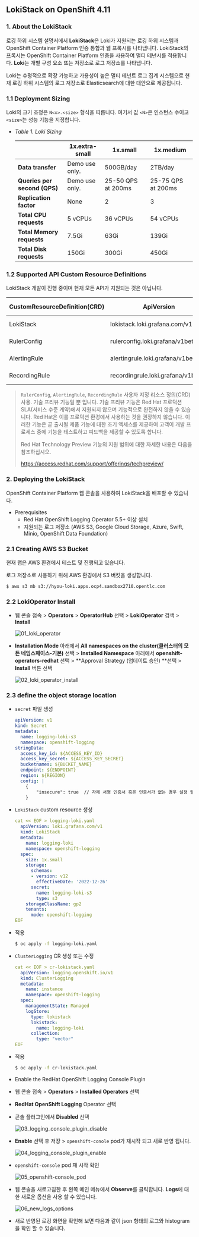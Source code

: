## LokiStack on OpenShift 4.11

### 1. About the LokiStack

로깅 하위 시스템 설명서에서 **LokiStack**은 Loki가 지원되는 로깅 하위 시스템과 OpenShift Container Platform 인증 통합과 웹 프록시를 나타냅니다. LokiStack의 프록시는 OpenShift Container Platform 인증을 사용하여 멀티 테넌시를 적용합니다. **Loki**는 개별 구성 요소 또는 저장소로 로그 저장소를 나타냅니다.



Loki는 수평적으로 확장 가능하고 가용성이 높은 멀티 테넌트 로그 집계 시스템으로 현재 로깅 하위 시스템의 로그 저장소로 Elasticsearch에 대한 대안으로 제공됩니다.



### 1.1 Deployment Sizing

Loki의 크기 조정은 `N<x>.<size>` 형식을 띠릅니다. 여기서 값 `<N>`은 인스턴스 수이고 `<size>`는 성능 기능을 지정합니다.

- *Table 1. Loki Sizing*

  |                              | 1x.extra-small | 1x.small           | 1x.medium          |
  | ---------------------------- | -------------- | ------------------ | ------------------ |
  | **Data transfer**            | Demo use only. | 500GB/day          | 2TB/day            |
  | **Queries per second (QPS)** | Demo use only. | 25-50 QPS at 200ms | 25-75 QPS at 200ms |
  | **Replication factor**       | None           | 2                  | 3                  |
  | **Total CPU requests**       | 5 vCPUs        | 36 vCPUs           | 54 vCPUs           |
  | **Total Memory requests**    | 7.5Gi          | 63Gi               | 139Gi              |
  | **Total Disk requests**      | 150Gi          | 300Gi              | 450Gi              |



### 1.2 Supported API Custom Resource Definitions

LokiStack 개발이 진행 중이며 현재 모든 API가 지원되는 것은 아닙니다.

| CustomResourceDefinition(CRD) | ApiVersion                         | Support state      |
| ----------------------------- | ---------------------------------- | ------------------ |
| LokiStack                     | lokistack.loki.grafana.com/v1      | Supported in 5.5   |
| RulerConfig                   | rulerconfig.loki.grafana/v1beta1   | Technology Preview |
| AlertingRule                  | alertingrule.loki.grafana/v1beta1  | Technology Preview |
| RecordingRule                 | recordingrule.loki.grafana/v1beta1 | Technology Preview |

> `RulerConfig`, `AlertingRule`, `RecordingRule` 사용자 지정 리소스 정의(CRD) 사용. 기술 프리뷰 기능일 뿐 입니다. 기술 프리뷰 기능은 Red Hat 프로덕션 SLA(서비스 수준 계약)에서 지원되지 않으며 기능적으로 완전하지 않을 수 있습니다. Red Hat은 이를 프로덕션 환경에서 사용하는 것을 권장하지 않습니다. 이러한 기능은 곧 출시될 제품 기능에 대한 조기 엑세스를 제공하여 고객이 개발 프로세스 중에 기능을 테스트하고 피드백을 제공할 수 있도록 합니다.
>
> Red Hat Technology Preview 기능의 지원 범위에 대한 자세한 내용은 다음을 참조하십시오.
>
>  https://access.redhat.com/support/offerings/techpreview/



### 2. Deploying the LokiStack

OpenShift Container Platform 웹 콘솔을 사용하여 LokiStack을 배포할 수 있습니다.

- Prerequisites
  - Red Hat OpenShift Logging Operator 5.5+ 이상 설치 
  - 지원되는 로그 저장소 (AWS S3, Google Cloud Storage, Azure, Swift, Minio, OpenShift Data Foundation)

### 2.1 Creating AWS S3 Bucket 

현재 랩은 AWS 환경에서 테스트 및 진행되고 있습니다.

로그 저장소로 사용하기 위해 AWS 환경에서 S3 버킷을 생성합니다.

```bash
$ aws s3 mb s3://hyou-loki.apps.ocp4.sandbox2710.opentlc.com
```

### 2.2 LokiOperator Install

- 웹 콘솔 접속 > **Operators** > **OperatorHub** 선택 > **LokiOperator** 검색 > **Install**

  ![01_loki_operator](https://github.com/justone0127/LokiStack-on-OpenShift-4.11/blob/main/images/01_loki_operator.png)

- **Installation Mode** 아래에서 **All namespaces on the cluster(클러스터의 모든 네임스페이스-기본)** 선택 > **Installed Namespace** 아래에서 **openshift-operators-redhat** 선택 >  **Approval Strategy (업데이트 승인) **선택 > **Install** 버튼 선택

  ![02_loki_operator_install](https://github.com/justone0127/LokiStack-on-OpenShift-4.11/blob/main/images/02_loki_operator_install.png)

### 2.3  define the object storage location

- `secret` 파일 생성

  ```yaml
  apiVersion: v1
  kind: Secret
  metadata:
    name: logging-loki-s3
    namespace: openshift-logging
  stringData:
    access_key_id: ${ACCESS_KEY_ID}
    access_key_secret: ${ACCESS_KEY_SECRET}
    bucketnames: ${BUCKET_NAME}
    endpoint: ${ENDPOINT}
    region: ${REGION}
    config: |
      {
          "insecure": true  // 자체 서명 인증서 혹은 인증서가 없는 경우 설정 필요!!
      }
  ```

- `LokiStack` custom resource 생성

  ```yaml
  cat << EOF > logging-loki.yaml
    apiVersion: loki.grafana.com/v1
    kind: LokiStack
    metadata:
      name: logging-loki
      namespace: openshift-logging
    spec:
      size: 1x.small
      storage:
        schemas:
        - version: v12
          effectiveDate: '2022-12-26'
        secret:
          name: logging-loki-s3
          type: s3
      storageClassName: gp2
      tenants:
        mode: openshift-logging
  EOF
  ```

- 적용

  ```bash
  $ oc apply -f logging-loki.yaml
  ```

- `ClusterLogging` CR 생성 또는 수정

  ```yaml
  cat << EOF > cr-lokistack.yaml
    apiVersion: logging.openshift.io/v1
    kind: ClusterLogging
    metadata:
      name: instance
      namespace: openshift-logging
    spec:
      managementState: Managed
      logStore:
        type: lokistack
        lokistack:
          name: logging-loki
        collection:
          type: "vector"
  EOF
  ```

- 적용

  ```bash
  $ oc apply -f cr-lokistack.yaml
  ```

-  Enable the RedHat OpenShift Logging Console Plugin 

  - 웹 콘솔 접속 > **Operators** > **Installed Operators** 선택

  - **RedHat OpenShift Logging** Operator 선택

  - 콘솔 플러그인에서 **Disabled** 선택

    ![03_logging_console_plugin_disable](https://github.com/justone0127/LokiStack-on-OpenShift-4.11/blob/main/images/03_logging_console_plugin_disable.png)

  - **Enable** 선택 후 저장 > `openshift-conole` pod가 재시작 되고 새로 반영 됩니다.

    ![04_logging_console_plugin_enable](https://github.com/justone0127/LokiStack-on-OpenShift-4.11/blob/main/images/04_logging_console_plugin_enable.png)

  - `openshift-console` pod 재 시작 확인

    ![05_openshift-console_pod](https://github.com/justone0127/LokiStack-on-OpenShift-4.11/blob/main/images/07_logging.png)

  - 웹 콘솔을 새로고침한 후 왼쪽 메인 메뉴에서 **Observe**를 클릭합니다. **Logs**에 대한 새로운 옵션을 사용 할 수 있습니다.

    ![06_new_logs_options](https://github.com/justone0127/LokiStack-on-OpenShift-4.11/blob/main/images/06_new_logs_options_new.png)
  
  - 새로 반영된 로깅 화면을 확인해 보면 다음과 같이 json 형태의 로그와 histogram을 확인 할 수 있습니다.
